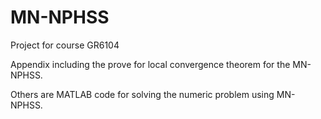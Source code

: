 # MN-NPHSS

Project for course GR6104

Appendix including the prove for local convergence theorem for the MN-NPHSS.

Others are MATLAB code for solving the numeric problem using MN-NPHSS.
